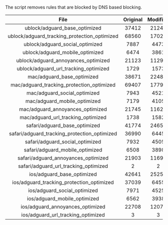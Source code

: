 The script removes rules that are blocked by DNS based blocking.


| File | Original | Modified |
|:----:|:-----:|:-----:|
| ublock/adguard_base_optimized | 37412 | 21245 |
| ublock/adguard_tracking_protection_optimized | 68560 | 17020 |
| ublock/adguard_social_optimized | 7887 | 4473 |
| ublock/adguard_mobile_optimized | 6474 | 3861 |
| ublock/adguard_annoyances_optimized | 21123 | 11290 |
| ublock/adguard_url_tracking_optimized | 1729 | 1573 |
| mac/adguard_base_optimized | 38671 | 22481 |
| mac/adguard_tracking_protection_optimized | 69407 | 17795 |
| mac/adguard_social_optimized | 7943 | 4521 |
| mac/adguard_mobile_optimized | 7179 | 4105 |
| mac/adguard_annoyances_optimized | 21745 | 11620 |
| mac/adguard_url_tracking_optimized | 1738 | 1582 |
| safari/adguard_base_optimized | 41774 | 24653 |
| safari/adguard_tracking_protection_optimized | 36990 | 6445 |
| safari/adguard_social_optimized | 7932 | 4505 |
| safari/adguard_mobile_optimized | 6508 | 3898 |
| safari/adguard_annoyances_optimized | 21903 | 11699 |
| safari/adguard_url_tracking_optimized | 2 | 2 |
| ios/adguard_base_optimized | 42641 | 25254 |
| ios/adguard_tracking_protection_optimized | 37039 | 6455 |
| ios/adguard_social_optimized | 7971 | 4525 |
| ios/adguard_mobile_optimized | 6562 | 3938 |
| ios/adguard_annoyances_optimized | 22708 | 12074 |
| ios/adguard_url_tracking_optimized | 3 | 3 |